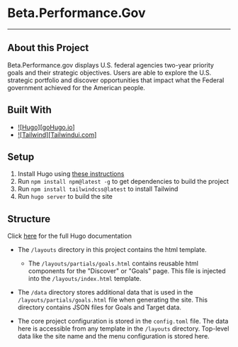 # Beta.Performance.Gov

<hr>

## About this Project
Beta.Performance.gov displays U.S. federal agencies two-year priority goals and their strategic objectives. Users are able to explore the U.S. strategic portfolio and discover opportunities that impact what the Federal government achieved for the American people.

## Built With
* [![Hugo][goHugo.io]][Hugo-url]
* [![Tailwind][Tailwindui.com]][Tailwind-url]

## Setup
1. Install Hugo using [these instructions](https://gohugo.io/installation/)
2. Run `npm install npm@latest -g` to get dependencies to build the project
3. Run `npm install tailwindcss@latest` to install Tailwind
4. Run `hugo server` to build the site

## Structure
Click [here](https://gohugo.io/getting-started/) for the full Hugo documentation

* The `/layouts` directory in this project contains the html template.
    * The `/layouts/partials/goals.html` contains reusable html components for the "Discover" or "Goals" page. This file is injected into the `/layouts/index.html` template.

* The `/data` directory stores additional data that is used in the `/layouts/partials/goals.html` file when generating the site. This directory contains JSON files for Goals and Target data.

* The core project configuration is stored in the `config.toml` file. The data here is accessible from any template in the `/layouts` directory. Top-level data like the site name and the menu configuration is stored here.

<!-- MARKDOWN LINKS & IMAGES -->
[Hugo-url]: https://gohugo.io/
[Tailwind-url]: https://tailwindui.com/